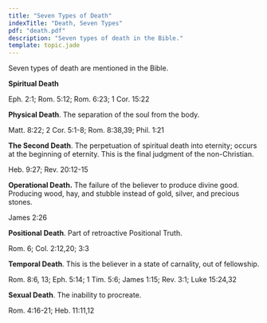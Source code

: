 ```yaml
---
title: "Seven Types of Death"
indexTitle: "Death, Seven Types"
pdf: "death.pdf"
description: "Seven types of death in the Bible."
template: topic.jade
---
```


Seven types of death are mentioned in the Bible.

**Spiritual Death**

Eph. 2:1; Rom. 5:12; Rom. 6:23; 1 Cor. 15:22

**Physical Death**. The separation of the soul from the body.

Matt. 8:22; 2 Cor. 5:1-8; Rom. 8:38,39; Phil. 1:21

**The Second Death**. The perpetuation of spiritual death into eternity;
occurs at the beginning of eternity. This is the final judgment of the
non-Christian.

Heb. 9:27; Rev. 20:12-15

**Operational Death.** The failure of the believer to produce divine
good. Producing wood, hay, and stubble instead of gold, silver, and
precious stones.

James 2:26

**Positional Death**. Part of retroactive Positional Truth.

Rom. 6; Col. 2:12,20; 3:3

**Temporal Death**. This is the believer in a state of carnality, out of
fellowship.

Rom. 8:6, 13; Eph. 5:14; 1 Tim. 5:6; James 1:15; Rev. 3:1; Luke 15:24,32

**Sexual Death**. The inability to procreate.

Rom. 4:16-21; Heb. 11:11,12

